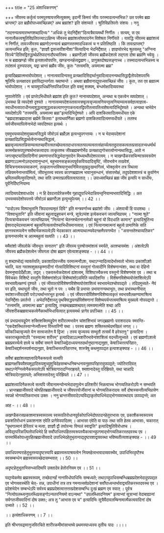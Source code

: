 +++
title = "25 अंशाधिकरणम्"

+++
जीवस्य कर्तृत्वं परमपुरुषायत्तमित्युक्तम्; इदानीं किमयं जीवः परस्मादत्यन्तभिन्नः? उत परमेव ब्रह्म भ्रान्तम्? उत ब्रह्मैवोपाध्यवच्छिन्नम्? अथ ब्रह्मांश? इति संशय्यते । श्रुतिविप्रतिपत्तेः संशयः । ननु

"तदनन्यत्वमारम्भणशब्दादिभ्यः" "अधिकं तु भेदनिर्द्देशा"दित्यत्रैवायमर्थो निर्णीतः । सत्यम्, स एव नानात्वैकत्वश्रुतिविप्रतिपत्त्याऽऽक्षिप्य जीवस्य ब्रह्मांशत्वोपपादनेन विशेषता निर्णीयते । यावद्धि जीवस्य ब्रह्मांशत्वं न निर्णीतं, तावज्जीवस्य ब्रह्मणोऽनन्यत्वं ब्रह्मणस्तस्मादधिकत्वं च न प्रतितिष्ठति । किं तावत्प्राप्तम्? अत्यन्तभिन्न इति; कुतः, "ज्ञाज्ञौ द्वावजावीशनीशा"वित्यादिना भेदनिर्द्देशात् । ज्ञाज्ञयोरभेद श्रुतयस्तु "अग्निना सिञ्चे"दितिवद्विरुद्धार्थप्रतिपादनादौपचारिक्यः । ब्रह्मर्णोऽशो जीवस्य ब्रह्मैकदेशत्वे तद्गता दोषा ब्रह्मणि भवेयुः । न च ब्रह्मखण्डो जीव इत्यशत्वोपपत्तिः, खण्डनानर्हत्वद्व्रह्मण।, प्रागुक्तदोषप्रसङ्गाच्च । तस्मादत्यन्तभिन्नस्य च तदंशत्वं दुरुपपादम्, यद्वा भ्रान्तं ब्रह्मैव जीवः, कुतः "तत्त्वमसि, अयमात्मा ब्रह्म"

इत्यादिब्रह्मात्मभावोपदेशात् । नानात्ववादिन्यस्तु प्रत्यक्षादिसिद्दार्थानुवादित्वादनन्यथासिद्धाद्वैतोपदेशपराभिः श्रुतिभिः प्रत्यक्षादय इवाविद्यान्तर्गताः ख्याष्यन्ते । अथवा ब्रह्मैवानाद्युपाध्यवच्छिन्नं जीवः । कुतः, तत एव ब्रह्मात्म भावोपदेशात् । न चायमुपाधिर्भ्रान्तिपरिकल्पित इति वक्तुं शक्यम्, बन्धमोक्षादिव्यवस्था

नुपपत्तेरिति । एवं प्राप्तेऽभिधीयते ब्रह्मांश इति कुतः? नानाव्यपदेशात्, अन्यथा च एकत्वेन व्यपदेशात् । उभयथा हि व्यपदेशो दृश्यते । नानात्वव्यपदेशस्तावत्स्त्रष्ट्टत्वसृज्यत्वनियन्तृत्वनियाम्यत्वसर्वज्ञत्वाज्ञत्व-स्वाधीनत्वपराधीनत्वशुद्धत्वाशुद्धत्वकल्याणगुणाकरत्वतद्विपरीतत्वपतित्वशेषत्वादिभिर्दृश्यते । अन्यथा चाभेदेन व्यपदेशोऽपि "तत्त्वमसि, अयमात्मा ब्रह्म"इत्यादिभिर्दृश्यते । अपि दाशकितवादित्वमधीयत एके "ब्रह्मदाशाब्रह्मदासा ब्रह्मेमे कितवाः" इत्याथवर्णिका ब्रह्मणो दाशकितवादित्वमप्यधीयते । ततश्च सर्वजीवव्यापित्वेनाभेदो व्यपदिश्यत इत्यर्थः ।

एवमुभयव्यपदेशमुख्यत्वसिद्धये जीवोऽयं ब्रर्ह्मेऽश इत्यभ्युपगन्तव्यः । न च भेदव्यपदेशानां प्रत्यक्षादिप्रसिद्धार्थत्वेनान्यथासिद्धत्वं, ब्रह्मसृज्यत्वतन्नियाम्यत्वतच्छरीरत्वतच्छेपत्वतदाधारत्वतत्पाल्यत्वतत्संहार्य्यत्वतदुपासकत्वतत्प्रसादलभ्यधर्मार्थकाममोक्षरूपपुरुषार्थभाकत्वादयः तत्कृतश्च जीवब्रह्मबणोर्भेदः प्रत्यक्षाद्यगोचरत्वोनान्यथासिद्धः, अतो न जगत्सृष्टयादिवादिनीनां प्रमाणान्तरसिद्धभेदानुवादेन मिथ्यार्थोपदेशपरत्वम् । न चाखण्डैकरसचिन्मात्रस्वरूपेण ब्रह्मणाऽऽत्मनोऽतद्भावानुन्धानं, बहुभवनसङ्कल्पपूर्वकवियदादिसृष्टिं, जीवभावेन तत्प्रवेशं, विचित्रनामरूपव्याकरणं, तत्कृतानन्तविषयानुभवनिमित्तसुखदुःखभागित्वं, भोक्तृत्वेन तत्र स्थित्वा तन्नियमनेनान्तर्यामित्वं, जीवभूतस्य स्वस्य कारणब्रह्मात्म भावानुसन्धानं, संसारमोक्षं, तदुपदेशशास्त्रं च कुर्वाणेन भ्रमितव्यमित्युपदिश्यते, तथा सति उन्मत्तप्रलपितत्वापातात् ।। उपाध्यवच्छिन्नं ब्रह्म जीव इत्यपि न साधीयः, पूर्वनिर्दिष्टनियाम्य

त्वादिव्यपदेशवाधादेव । न हि देवदत्तादेरेकस्यैव गृहाद्युपाधिभेदान्नियन्तृनियाम्यभावादिसिद्धिः । अत उभयव्यपदेशोपपत्तये जीवोऽयं ब्रह्मर्णोऽश इत्युभ्युपेत्यम् ।। 42 ।।

"पादोऽस्य विश्वाभूतानि त्रिपादस्यामृतं दिवि" इति मन्त्रवर्णाच्च ब्रह्मांशो जीवः । अंशवाची हि पादशब्दः । "विश्वाभूतानि" इति जीवानां बहुत्वाद्वहुवचनं मन्त्रे, सूत्रेऽप्यंश इत्येकवचनं जात्यभिप्रायम् । "नात्मा श्रुते" रित्यत्राप्येकवचनं जात्यभिप्रायम् "नित्यानां चेतनश्चेतनानामेको बहूनां यो विदधाति कामान्" इत्यादिश्रुतिभ्य ईश्वराद्भेदस्यात्मनां बहुत्वनित्यत्वयोश्चाभिधीयमानत्वात् । एवं नित्यानामात्मनां बहुत्वे प्रामाणिके सति ज्ञानस्वरूपत्वेन सर्वेषाभेकरूपत्वेऽपि भेदकाकार आत्मयाथात्म्यवेदनक्षमैरवगम्येत । "असन्ततेश्चाव्यतिकर" इत्यनन्तरमेव च आत्मबहुत्वं वक्ष्यति ।। 43 ।।

ममैवांशो जीवलोके जीवभूतः सनातन" इति जीवस्य पुरुषोत्तमांशत्वं स्मर्यते, अतश्चायमंशः । अंशत्वेऽपि जीवस्य ब्रह्मैकदेशत्वेन जीवगता दोषा ब्रह्मण एवेत्याशङ्क्याह - ।। 44 ।।

तु शब्दश्चोद्यं व्यावर्तयति; प्रकाशादिवज्जीवः परमात्मर्नोऽशः, यथाऽग्न्यादित्यादेर्भास्वतो भोरूपः प्रकार्शोऽशो भवति, यता गवाश्वशुक्लकृष्णादीनां गोत्वादिविशिष्टनां वस्तूनां गोत्वादीनि विशेषणान्यंशाः, यथा वा देहिनो देवमनुष्यादेर्देर्होऽशः, तद्वत् । एकवस्त्वेकदेशत्वं ह्यंशत्वम्, विशिष्टस्यैकस्य वस्तुनो विशेषणमंश एव । तथा च विवेचकाः विशिष्टे वस्तुनि विशेषणांशोऽयं विशेष्यांशोऽयमिति व्यपदिशन्ति । विशेषणविशेष्ययोरंशांशित्वेऽपि स्वभाववैलक्षण्यं दृश्यते । एवं जीवपरयोर्विशेषणविशेष्ययोरंशाशित्वं स्वभावभेदश्चोपपद्यते । तदिदमुच्यते- नैवं पर इति, यथाभूतो जीवः, तथा भूतो न परः । यथैव हि प्रभायाः प्रभावानन्यथाभूतः, तथा प्रभास्थानीयात् स्वांशाज्जीवादंशी परोऽप्यर्थान्तरभूत इत्यर्थः । एवं जीवपरयोर्विशेषणविशेष्यत्वकृतं स्वभाववैलक्षण्यामाश्रित्य भेदनिर्द्देशाः प्रवर्तन्ते । अभेदनिर्द्देशास्तु पृथक्सिद्धयनर्हविशेषणानां विशेष्यपर्यन्तत्वमाश्रित्य मुख्यत्वे नोपपद्यन्ते । "तत्त्वमसि, अयमात्मा ब्रह्म" इत्यादिषु, तच्छब्दब्रह्मशब्दवत् त्वमयमात्मेति शब्दा अपि जीवशरीकब्रह्मवाचकत्वेनैकार्थाभिधायित्वात् इत्ययमर्थः प्रागेव प्रपञ्चितः ।। 45 ।।

एवं प्रभाप्रभावद्रूपेण शक्तिशक्तिमद्रूपेण शरीरात्मभावेन चांशांशिभावं जगद्ब्रह्मणोः पराशरादयः स्मरन्ति- "एकदेशस्थितस्याग्नेर्ज्योत्स्ना विस्तारिणी यथा । परस्य ब्रह्मणः शक्तिस्तथेदमखिलं जगत् ।। यत्किञ्चित्सृज्यते येन सत्त्वजातेन वै द्विज! । तस्य सृज्यस्य सम्भूतौ तत्सर्वं वै हरेस्तनुः" इत्यादिना । चकाराच्छृतयोऽपि "यस्यात्मा शरीरम्" इत्यादिन्राऽऽत्मशरीरभावेनांशांशित्वं वदन्तीत्युच्यते । एवं ब्रह्मणोंऽशत्वे ब्रह्मप्रवर्त्त्यत्वे ज्ञत्वे च सर्वेषां समाने केषाञ्चिद्वेदाध्ययनतदर्थानुष्ठानाद्यनुज्ञा, केषाञ्चित्तत्परिहारः, केषाञ्चिद्दर्शनस्पर्शनाद्यनुज्ञा, केषाञ्चित्तत्परिहारश्च, शास्त्रेषु कथमुपपद्यत इत्याशङ्क्याह - ।। 46 ।।

सर्वेषां ब्रह्मांशत्वज्ञत्वादिनैकरूपत्वे सत्यपि ब्राह्मणक्षत्रियवैश्यशूद्रादिरूपशुच्युशुचिदेहसम्बन्धनिबन्धनावनुज्ञापरिहारावुपपद्यते; ज्योतिरादिवत् यथाऽग्नेग्नित्त्वेनैकरूपत्वेऽपि श्रोत्रियागारादग्निराह्रयते, श्मशानादेस्तु परिह्रियते, यथा चान्नादि श्रोत्रियादेरनुज्ञायते; अभिशस्तादेस्तु परिह्रियते ।। 47 ।।

ब्रह्मांशत्वादिनैकरूत्वे सत्यपि जीवानामन्योन्यभेदादणुत्वेन प्रतिशरीरं भिन्नत्वाच्च भोगव्यतिकरोऽपि न सम्भवति । भ्रान्तब्रह्मजीववादे चोपहितब्रह्मजीववादे च जीवपरयोर्जीवानां च भोगव्यतिकरादयः सर्वे दोषास्सन्तीत्यभिप्रायेण स्वपक्षे भोगव्यतिकराभाव उक्तः । ननु भ्रान्तजीववादेऽप्यविद्याकृतोपाधिभेदाद्भोगव्यवस्थादय उपपद्यन्ते; अत

आह - ।। 48 ।।

अखण्डैकरसप्रकाशमात्रस्वरूपस्य स्वरूपतिरोधानपूर्वकोपाधिभेदोपपादनहेतुराभासः एव, प्रकाशैकस्वरूपस्य प्रकशतिरोधानं प्रकाशनाश एवेति प्रागेवेपपादितम् । आभासा एवेति वा पाठः तथा सति हेतव आभासाः, चकारात् "पृथगात्मानं प्रेरितारं च मत्वा, ज्ञाज्ञौ द्वौ तयोरन्यः पिप्पलं स्वाद्वत्ति" इत्यादिश्रुतिविरोधश्च । अविद्यापरिकल्पितोपाधिभेदे हि सर्वोपाधिरुपहितस्वरूपस्यैकत्वाभ्युपगमाद्भोगव्यतिकरस्तदवस्थ एव । पारमार्थिकोपाध्युपहितब्रह्मजीववादे उपाधिभेदहेतुभृतानाद्यदृष्टवशाद्वयवस्था भविष्यतीत्याशङ्क्याह - ।। 49 ।।

उपाधिपरम्पराहेतुभूतस्यादृष्टस्यापि ब्रह्मस्वरूपाश्रयत्वेन नियमहेत्वभावादव्यवस्थैव, उपाधिभिरदृष्टैश्च स्वसम्बन्धेन ब्रह्मस्वरूपच्छेदासम्भवात् ।। 50 ।।

अदृष्टहेतुभूताभिसन्ध्यादिष्वपि उक्तादेव हेतोरनियम एव ।। 51 ।।

यद्यप्येकमेव ब्रह्मस्वरूपम्, तच्छेदानर्हं नानाविधोपाधिभिः सम्बध्यते; तथाऽप्युपाधिसम्बन्धिब्रह्मप्रदेशभेदादुपपद्यत एव भोगव्यवस्थेति चेत्- तन्न, उपाधीनां तत्र तत्र गमनात्सर्वप्रदेशानां सर्वोपाध्यन्तर्भावाद्व्यतिकरस्तदवस्थ एव । प्रदेशभेदेन सम्बन्धेऽपि सर्वस्य ब्रह्मप्रदेशत्वात्तत्तत्प्रदेशसम्बन्धि दुःखं ब्रह्मण एव स्यात् । पूर्वत्र "नित्योपलब्ध्यनुपलब्धिप्रसङ्गोऽन्यतरनियमो वाऽन्यथा" "उपलब्धिवदनियम" इत्याभ्यां सूत्राभ्यां वेदाबाह्यानां सर्वगतजीववादिनां दोष उक्तः; अत्र तु "आभास एव च" इत्यादिभिः सूत्रैर्वेदावलम्बिनामात्मैकत्ववादिनां दोष उच्यते ।। 52 ।।

।। इत्यंशाधिकरणम् ।। 7 ।।

इति श्रीभगवद्रामानुजविरचिते शारीरकमीमांसाभाष्ये प्रथमस्याध्यस्य तृतीयः पादः ।।।।